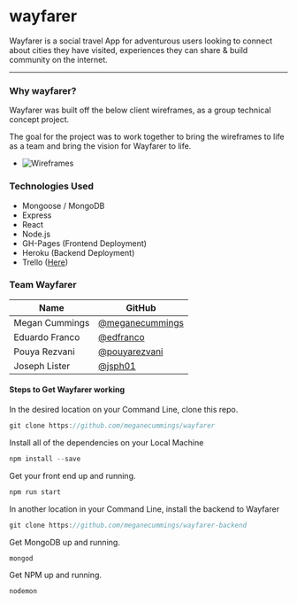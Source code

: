 # wayfarer


Wayfarer is a social travel App for adventurous users looking to connect about cities they have visited, experiences they can share &amp; build community on the internet.

---

### Why wayfarer?

Wayfarer was built off the below client wireframes, as a group technical concept project. 

The goal for the project was to work together to bring the wireframes to life as a team and bring the vision for Wayfarer to life.


* ![Wireframes](https://raw.git.generalassemb.ly/sf-sei-3/project-02/master/wireframes.png)


### Technologies Used

* Mongoose / MongoDB
* Express
* React
* Node.js
* GH-Pages (Frontend Deployment)
* Heroku (Backend Deployment)
* Trello ([Here](https://trello.com/b/mFlyyjpM/project-wayfarer))

### Team Wayfarer

Name | GitHub 
------------ | -------------
Megan Cummings | [@meganecummings](https://github.com/meganecummings)
Eduardo Franco | [@edfranco](https://github.com/edfranco)
Pouya Rezvani | [@pouyarezvani](https://github.com/pouyarezvani)
Joseph Lister | [@jsph01](https://github.com/jsph01)


#### Steps to Get Wayfarer working

In the desired location on your Command Line, clone this repo.

```javascript
git clone https://github.com/meganecummings/wayfarer
```

Install all of the dependencies on your Local Machine

```javascript
npm install --save
```

Get your front end up and running. 

```javascript
npm run start
```

In another location in your Command Line, install the backend to Wayfarer 

```javascript
git clone https://github.com/meganecummings/wayfarer-backend
```

Get MongoDB up and running.

```javascript
mongod
```

Get NPM up and running.

```javascript
nodemon
```


